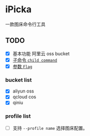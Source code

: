 # iPicka

一款图床命令行工具


## TODO

- [x] 基本功能 阿里云 oss bucket
- [x] [子命令 `child command`](https://github.com/mkideal/cli#example-8-child-command)
- [x] [参数 `Flag`](https://github.com/mkideal/cli#example-2-flag)

### bucket list

- [x] aliyun oss
- [x] qcloud cos
- [x] qiniu

### profile list

- [ ] 支持 `--profile name` 选择图床配置。
